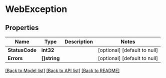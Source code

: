 # WebException

## Properties
Name | Type | Description | Notes
------------ | ------------- | ------------- | -------------
**StatusCode** | **int32** |  | [optional] [default to null]
**Errors** | **[]string** |  | [optional] [default to null]

[[Back to Model list]](../README.md#documentation-for-models) [[Back to API list]](../README.md#documentation-for-api-endpoints) [[Back to README]](../README.md)


